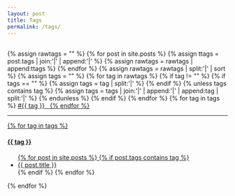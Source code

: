 ```yaml
---
layout: post
title: Tags
permalink: /tags/
---
```

<br>
{% assign rawtags = "" %}
{% for post in site.posts %}
{% assign ttags = post.tags | join:'|' | append:'|' %}
{% assign rawtags = rawtags | append:ttags %}
{% endfor %}
{% assign rawtags = rawtags | split:'|' | sort %}
{% assign tags = "" %}
{% for tag in rawtags %}
{% if tag != "" %}
{% if tags == "" %}
{% assign tags = tag | split:'|' %}
{% endif %}
{% unless tags contains tag %}
{% assign tags = tags | join:'|' | append:'|' | append:tag | split:'|' %}
{% endunless %}
{% endif %}
{% endfor %}
{% for tag in tags %}
<a class="label label-success" href="{{ tag | slugify }}"> #{{ tag }}</span> &nbsp;
{% endfor %}
<hr class="divider">

{% for tag in tags %}
<h4 id="{{ tag | slugify }}">{{ tag }}</h4>
<ul>
  {% for post in site.posts %}
  {% if post.tags contains tag %}
  <li>
      <a href="{{ post.url | prepend: site.baseurl }}">
        {{ post.title }}
      </a>
  </li>
  {% endif %}
  {% endfor %}
</ul>
{% endfor %}
